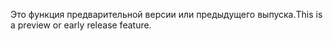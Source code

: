 <span data-ttu-id="4b784-101">Это функция предварительной версии или предыдущего выпуска.</span><span class="sxs-lookup"><span data-stu-id="4b784-101">This is a preview or early release feature.</span></span>